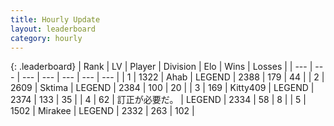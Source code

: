 ```yaml
---
title: Hourly Update
layout: leaderboard
category: hourly
---
```


{: .leaderboard}
| Rank | LV | Player | Division | Elo | Wins | Losses |
| --- | --- | --- | --- | --- | --- | --- |
| <span data-change="2">1</span> | 1322 | <span title="ID: 402846">Ahab</span> | LEGEND | <span data-change="21">2388</span> | <span data-change="6">179</span> | <span data-change="0">44</span> |
| <span data-change="-1">2</span> | 2609 | <span title="ID: 353063">Sktima</span> | LEGEND | <span data-change="0">2384</span> | <span data-change="0">100</span> | <span data-change="0">20</span> |
| <span data-change="-1">3</span> | 169 | <span title="ID: 459203">Kitty409</span> | LEGEND | <span data-change="0">2374</span> | <span data-change="0">133</span> | <span data-change="0">35</span> |
| <span data-change="0">4</span> | 62 | <span title="ID: 754604">訂正が必要だ。</span> | LEGEND | <span data-change="0">2334</span> | <span data-change="0">58</span> | <span data-change="0">8</span> |
| <span data-change="0">5</span> | 1502 | <span title="ID: 416373">Mirakee</span> | LEGEND | <span data-change="0">2332</span> | <span data-change="0">263</span> | <span data-change="0">102</span> |